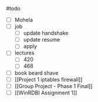 #todo 
- [ ] Mohela
- [ ]  job
	- [ ] update handshake
	- [ ] update resume
	- [ ]  apply
- [ ] lectures
	- [ ] 420
	- [ ] 468
- [ ] book beard shave
- [ ] [[Project 1 iptables firewall]]
- [ ]  [[Group Project - Phase 1 Final]]
- [ ]  [[WinRDBI Assignment 1]]